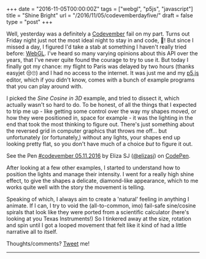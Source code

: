 +++
date = "2016-11-05T00:00:00Z"
tags = ["webgl", "p5js", "javascript"]
title = "Shine Bright"
url = "/2016/11/05/codevemberdayfive/"
draft = false
type = "post"
+++

Well, yesterday was a definitely a [Codevember](http://codevember.xyz/) fail on my part. Turns out Friday night just not the most ideal night to stay in and code, 🍻! But since I missed a day, I figured I'd take a stab at something I haven't really tried before: [WebGL](https://github.com/processing/p5.js/wiki/Getting-started-with-WebGL-in-p5). I've heard so many varying opinions about this API over the years, that I've never quite found the courage to try to use it. But today I finally got my chance: my flight to Paris was delayed by two hours (thanks easyjet 😒🙄) and I had no access to the internet. It was just me and my [p5.js](http://p5js.org/) editor, which if you didn't know, comes with a bunch of example programs that you can play around with.

I picked the _Sine Cosine in 3D_ example, and tried to dissect it, which actually wasn't so hard to do. To be honest, of all the things that I expected to trip me up - like getting some control over the way my shapes moved, or how they were positioned in, space for example - it was the lighting in the end that took the most thinking to figure out. There's just something about the reversed grid in computer graphics that throws me off... but unfortunately (or fortunately,) without any lights, your shapes end up looking pretty flat, so you don't have much of a choice _but_ to figure it out.

<p data-height="665" data-theme-id="light" data-slug-hash="Wobwyv" data-default-tab="js" data-user="elizasj" data-embed-version="2" data-pen-title="#codevember 05.11.2016" class="codepen">See the Pen <a href="http://codepen.io/elizasj/pen/Wobwyv/">#codevember 05.11.2016</a> by Eliza SJ (<a href="http://codepen.io/elizasj">@elizasj</a>) on <a href="http://codepen.io">CodePen</a>.</p>
<script src="https://production-assets.codepen.io/assets/embed/ei.js"></script>

After looking at a few other examples, I started to understand how to position the lights and manage their intensity. I went for a really high shine effect, to give the shapes a delicate, diamond-like appearance, which to me works quite well with the story the movement is telling.

Speaking of which, I always aim to create a 'natural' feeling in anything I animate. If I can, I try to void the (all-to-common, imo) fail-safe sine/cosine spirals that look like they were ported from a scientific calculator (here's looking at you Texas Instruments!) So I tinkered away at the size, rotation and spin until I got a looped movement that felt like it kind of had a little narrative all to itself.

Thoughts/comments? [Tweet](https://twitter.com/iamelizasj) me!

---
